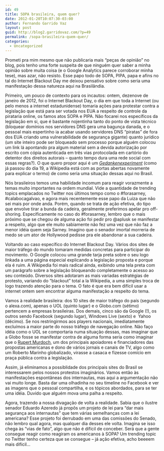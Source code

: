 ```yaml
---
id: 49
title: SOPA brasileira, quem quer?
date: 2012-01-20T10:07:30-03:00
author: Fernando Garrido Vaz
layout: post
guid: http://blog2.garridovaz.com/?p=49
permalink: /sopa-brasileira-quem-quer/
categories:
  - Uncategorized
---
```

<!--:pt-->Prometi pra mim mesmo que não publicaria mais &#8220;peças de opinião&#8221; no blog, pois tenho uma forte suspeita de que ninguém quer saber a minha opinião sobre muita coisa (e o Google Analytics parece corroborar minha tese), mas azar, não resisto. Esse papo todo de SOPA, PIPA, papa e afins no tal do Internet Blackout Day me deixou pensativo sobre como seria uma manifestação dessa natureza aqui na Brasilândia.

Primeiro, um pouco de contexto para os incautos: ontem, dezenove de janeiro de 2012, foi o Internet Blackout Day, o dia em que toda a Internet (ou pelo menos a internet estadunidense) tomaria ações para protestar contra a legislação que está para ser votada nos EUA a respeito de controle da pirataria online, os famos atos SOPA e PIPA. Não focarei nos específicos da legislação em si, que é bastante nojentinha tanto do ponto de vista técnico (bloquear domínios nos servidores DNS gera uma bagunça danada, e o pessoal mais espertinho ia acabar usando servidores DNS &#8220;piratas&#8221; de fora dos EUA criando uma vulnerabilidade de segurança gigante) quanto jurídico (um site inteiro pode ser bloqueado sem processo porque alguém colocou um link lá apontando pra algum material sem a devida autorização por escrito com cópia autenticada em três vias protocolada em cartório do detentor dos direitos autorais &#8211; quanto tempo dura uma rede social com essas regras?). O que quero propor aqui é um <em id="aeaoofnhgocdbnbeljkmbjdmhbcokfdb-mousedown"><a title="Gedankenexperiment" href="http://pt.wikipedia.org/wiki/Experimento_mental" target="_blank">Gedankenexperiment</a></em> (como já passou do dia 19, a Wikipedia está com as portas abertas novamente para explicar o termo) de como seria uma situação dessas aqui no Brasil.

Nós brasileiros temos uma habilidade incomum para reagir vorazmente a temas muito importantes na ordem mundial. Vide a quantidade de trending topics emplacados no Twitter nos últimos tempo como o #forasarney, #calabocagalvao, e agora mais recentemente esse papo da Luiza que não sei mais por onde anda. Porém, quando se trata de ação efetiva, do tipo que envolve tirar a bunda da cadeira, geralmente preferimos apelar pro off-shoring. Especificamente no caso do #forasarney, lembro que o mais próximo que se chegou de alguma ação foi pedir pro @aplusk se manifestar a respeito, algo que ele muito sabiamente não fez uma vez que não faz a menor idéia quem seja Sarney. Imagino que o senador imortal morreria de medo se um ator de Hollywood pedisse pra ele abandonar a sua cadeira.

Voltando ao caso específico do Internet Blackout Day. Vários dos sites de maior tráfego do mundo tomaram medidas concretas para participar do movimento. O Google colocou uma grande tarja preta sobre o seu logo linkada a uma página especial explicando a legislação proposta e porque ela é ruim. A Wikipedia foi mais radical ainda, exibindo uma tela preta com um parágrafo sobre a legislação bloqueando completamente o acesso ao seu conteúdo. Diversos sites adotaram as mais variadas estratégias de protesto, variando do &#8220;blackout&#8221; total a la Wikipedia, a uma simples troca de logo trazendo atenção para o tema. O fato é que era bem difícil usar a internet ontem sem encontrar alguma manifestação a respeito do tema.

Vamos à realidade brasileira: dos 10 sites de maior tráfego do país (segundo o alexa.com), apenas o UOL (quinto lugar) e o Globo.com (sétimo) pertencem a empresas brasileiras. Dos demais, cinco são da Google (!), os outros sendo Facebook (segundo lugar), Windows Live (sexto) e  Yahoo (décimo). Se nos restringirmos aos players nacionais, imediatamente excluímos a maior parte do nosso tráfego de navegação online. Não faço idéia como o UOL se comportaria numa situação dessas, mas imaginar que a Globo fosse se manifestar contra de alguma forma seria como imaginar que o <a href="http://pt.wikipedia.org/wiki/Rupert_Murdoch" target="_blank">Rupert Murdoch</a>, um dos principais apoiadores e financiadores das propostas americanas e dono de vários jornais e canais de TV, algo como um Roberto Marinho globalizado, virasse a casaca e fizesse comício em praça pública contra a legislação.

Assim, já eliminamos a possiblidade dos principais sites do Brasil se interessarem pelos nossos protestos imaginários. Vamos então às manifestações espontâneas dos internautas, mas aqui a argumentação não vai muito longe. Basta dar uma olhadinha no seu timeline no Facebook e ver as imagens que o pessoal compartilha, e os tópicos abordados, para se ter uma idéia. Duvido que alguém mova uma palha a respeito.

Agora, trazendo a nossa divagação de volta a realidade. Sabia que o ilustre senador Eduardo Azeredo já propôs um projeto de lei para &#8220;dar mais segurança aos internautas&#8221; que tem várias semelhanças com a lei americana? Esse projeto foi derrubado em uma das comissões do Senado, não lembro qual agora, mas qualquer dia desses ele volta. Imagina se isso chega às &#8220;vias de fato&#8221;, algo que não é difícil de conceber. Será que a gente consegue reagir como reagiram os americanos à SOPA? Um trending topic no Twitter tenho certeza que se consegue &#8211; já ação efetiva, acho beeeem mais difícil&#8230;<!--:-->